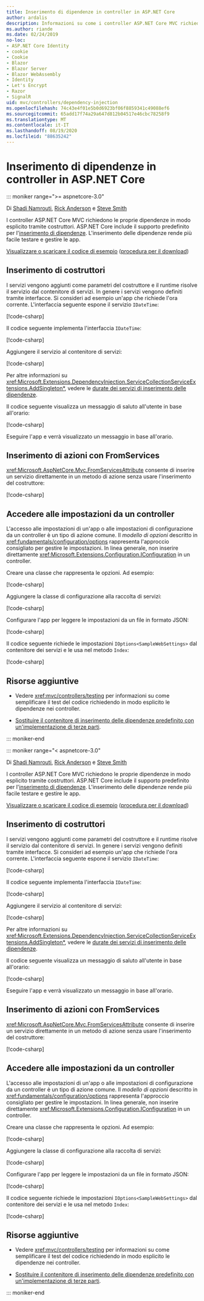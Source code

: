 ```yaml
---
title: Inserimento di dipendenze in controller in ASP.NET Core
author: ardalis
description: Informazioni su come i controller ASP.NET Core MVC richiedono le proprie dipendenze in modo esplicito tramite i rispettivi costruttori, usando l'inserimento delle dipendenze in ASP.NET Core.
ms.author: riande
ms.date: 02/24/2019
no-loc:
- ASP.NET Core Identity
- cookie
- Cookie
- Blazor
- Blazor Server
- Blazor WebAssembly
- Identity
- Let's Encrypt
- Razor
- SignalR
uid: mvc/controllers/dependency-injection
ms.openlocfilehash: 74c43e4f01e5b0d6923bf06f8859341c49088ef6
ms.sourcegitcommit: 65add17f74a29a647d812b04517e46cbc78258f9
ms.translationtype: MT
ms.contentlocale: it-IT
ms.lasthandoff: 08/19/2020
ms.locfileid: "88635242"
---
```

# <a name="dependency-injection-into-controllers-in-aspnet-core"></a>Inserimento di dipendenze in controller in ASP.NET Core

::: moniker range=">= aspnetcore-3.0"

Di [Shadi Namrouti](https://github.com/shadinamrouti), [Rick Anderson](https://twitter.com/RickAndMSFT) e [Steve Smith](https://github.com/ardalis)

I controller ASP.NET Core MVC richiedono le proprie dipendenze in modo esplicito tramite costruttori. ASP.NET Core include il supporto predefinito per l'[inserimento di dipendenze](xref:fundamentals/dependency-injection). L'inserimento delle dipendenze rende più facile testare e gestire le app.

[Visualizzare o scaricare il codice di esempio](https://github.com/dotnet/AspNetCore.Docs/tree/master/aspnetcore/mvc/controllers/dependency-injection/sample) ([procedura per il download](xref:index#how-to-download-a-sample))

## <a name="constructor-injection"></a>Inserimento di costruttori

I servizi vengono aggiunti come parametri del costruttore e il runtime risolve il servizio dal contenitore di servizi. In genere i servizi vengono definiti tramite interfacce. Si consideri ad esempio un'app che richiede l'ora corrente. L'interfaccia seguente espone il servizio `IDateTime`:

[!code-csharp[](dependency-injection/3.1sample/ControllerDI/Interfaces/IDateTime.cs?name=snippet)]

Il codice seguente implementa l'interfaccia `IDateTime`:

[!code-csharp[](dependency-injection/3.1sample/ControllerDI/Services/SystemDateTime.cs?name=snippet)]

Aggiungere il servizio al contenitore di servizi:

[!code-csharp[](dependency-injection/3.1sample/ControllerDI/Startup1.cs?name=snippet&highlight=3)]

Per altre informazioni su <xref:Microsoft.Extensions.DependencyInjection.ServiceCollectionServiceExtensions.AddSingleton*>, vedere le [durate dei servizi di inserimento delle dipendenze](xref:fundamentals/dependency-injection#service-lifetimes).

Il codice seguente visualizza un messaggio di saluto all'utente in base all'orario:

[!code-csharp[](dependency-injection/3.1sample/ControllerDI/Controllers/HomeController.cs?name=snippet)]

Eseguire l'app e verrà visualizzato un messaggio in base all'orario.

## <a name="action-injection-with-fromservices"></a>Inserimento di azioni con FromServices

<xref:Microsoft.AspNetCore.Mvc.FromServicesAttribute> consente di inserire un servizio direttamente in un metodo di azione senza usare l'inserimento del costruttore:

[!code-csharp[](dependency-injection/3.1sample/ControllerDI/Controllers/HomeController.cs?name=snippet2)]

## <a name="access-settings-from-a-controller"></a>Accedere alle impostazioni da un controller

L'accesso alle impostazioni di un'app o alle impostazioni di configurazione da un controller è un tipo di azione comune. Il *modello di opzioni* descritto in <xref:fundamentals/configuration/options> rappresenta l'approccio consigliato per gestire le impostazioni. In linea generale, non inserire direttamente <xref:Microsoft.Extensions.Configuration.IConfiguration> in un controller.

Creare una classe che rappresenta le opzioni. Ad esempio:

[!code-csharp[](dependency-injection/3.1sample/ControllerDI/Models/SampleWebSettings.cs?name=snippet)]

Aggiungere la classe di configurazione alla raccolta di servizi:

[!code-csharp[](dependency-injection/3.1sample/ControllerDI/Startup.cs?highlight=4&name=snippet1)]

Configurare l'app per leggere le impostazioni da un file in formato JSON:

[!code-csharp[](dependency-injection/3.1sample/ControllerDI/Program.cs?name=snippet&range=10-15)]

Il codice seguente richiede le impostazioni `IOptions<SampleWebSettings>` dal contenitore dei servizi e le usa nel metodo `Index`:

[!code-csharp[](dependency-injection/3.1sample/ControllerDI/Controllers/SettingsController.cs?name=snippet)]

## <a name="additional-resources"></a>Risorse aggiuntive

* Vedere <xref:mvc/controllers/testing> per informazioni su come semplificare il test del codice richiedendo in modo esplicito le dipendenze nei controller.

* [Sostituire il contenitore di inserimento delle dipendenze predefinito con un'implementazione di terze parti](xref:fundamentals/dependency-injection#default-service-container-replacement).

::: moniker-end

::: moniker range="< aspnetcore-3.0"

Di [Shadi Namrouti](https://github.com/shadinamrouti), [Rick Anderson](https://twitter.com/RickAndMSFT) e [Steve Smith](https://github.com/ardalis)

I controller ASP.NET Core MVC richiedono le proprie dipendenze in modo esplicito tramite costruttori. ASP.NET Core include il supporto predefinito per l'[inserimento di dipendenze](xref:fundamentals/dependency-injection). L'inserimento delle dipendenze rende più facile testare e gestire le app.

[Visualizzare o scaricare il codice di esempio](https://github.com/dotnet/AspNetCore.Docs/tree/master/aspnetcore/mvc/controllers/dependency-injection/sample) ([procedura per il download](xref:index#how-to-download-a-sample))

## <a name="constructor-injection"></a>Inserimento di costruttori

I servizi vengono aggiunti come parametri del costruttore e il runtime risolve il servizio dal contenitore di servizi. In genere i servizi vengono definiti tramite interfacce. Si consideri ad esempio un'app che richiede l'ora corrente. L'interfaccia seguente espone il servizio `IDateTime`:

[!code-csharp[](dependency-injection/sample/ControllerDI/Interfaces/IDateTime.cs?name=snippet)]

Il codice seguente implementa l'interfaccia `IDateTime`:

[!code-csharp[](dependency-injection/sample/ControllerDI/Services/SystemDateTime.cs?name=snippet)]

Aggiungere il servizio al contenitore di servizi:

[!code-csharp[](dependency-injection/sample/ControllerDI/Startup1.cs?name=snippet&highlight=3)]

Per altre informazioni su <xref:Microsoft.Extensions.DependencyInjection.ServiceCollectionServiceExtensions.AddSingleton*>, vedere le [durate dei servizi di inserimento delle dipendenze](xref:fundamentals/dependency-injection#service-lifetimes).

Il codice seguente visualizza un messaggio di saluto all'utente in base all'orario:

[!code-csharp[](dependency-injection/sample/ControllerDI/Controllers/HomeController.cs?name=snippet)]

Eseguire l'app e verrà visualizzato un messaggio in base all'orario.

## <a name="action-injection-with-fromservices"></a>Inserimento di azioni con FromServices

<xref:Microsoft.AspNetCore.Mvc.FromServicesAttribute> consente di inserire un servizio direttamente in un metodo di azione senza usare l'inserimento del costruttore:

[!code-csharp[](dependency-injection/sample/ControllerDI/Controllers/HomeController.cs?name=snippet2)]

## <a name="access-settings-from-a-controller"></a>Accedere alle impostazioni da un controller

L'accesso alle impostazioni di un'app o alle impostazioni di configurazione da un controller è un tipo di azione comune. Il *modello di opzioni* descritto in <xref:fundamentals/configuration/options> rappresenta l'approccio consigliato per gestire le impostazioni. In linea generale, non inserire direttamente <xref:Microsoft.Extensions.Configuration.IConfiguration> in un controller.

Creare una classe che rappresenta le opzioni. Ad esempio:

[!code-csharp[](dependency-injection/sample/ControllerDI/Models/SampleWebSettings.cs?name=snippet)]

Aggiungere la classe di configurazione alla raccolta di servizi:

[!code-csharp[](dependency-injection/sample/ControllerDI/Startup.cs?highlight=4&name=snippet1)]

Configurare l'app per leggere le impostazioni da un file in formato JSON:

[!code-csharp[](dependency-injection/sample/ControllerDI/Program.cs?name=snippet&range=10-15)]

Il codice seguente richiede le impostazioni `IOptions<SampleWebSettings>` dal contenitore dei servizi e le usa nel metodo `Index`:

[!code-csharp[](dependency-injection/sample/ControllerDI/Controllers/SettingsController.cs?name=snippet)]

## <a name="additional-resources"></a>Risorse aggiuntive

* Vedere <xref:mvc/controllers/testing> per informazioni su come semplificare il test del codice richiedendo in modo esplicito le dipendenze nei controller.

* [Sostituire il contenitore di inserimento delle dipendenze predefinito con un'implementazione di terze parti](xref:fundamentals/dependency-injection#default-service-container-replacement).

::: moniker-end
